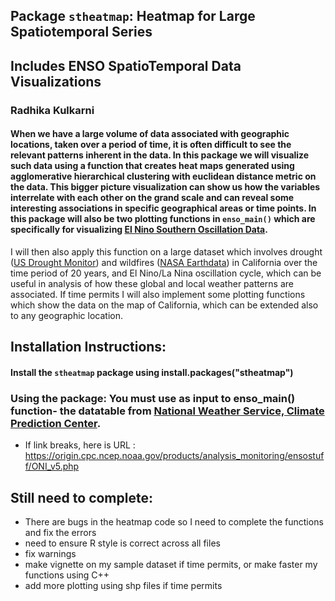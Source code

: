 ## Package `stheatmap`: Heatmap for Large Spatiotemporal Series 
## Includes ENSO SpatioTemporal Data Visualizations 

### Radhika Kulkarni


#### When we have a large volume of data associated with geographic locations, taken over a period of time, it is often difficult to see the relevant patterns inherent in the data. In this package we will visualize such data using a function that creates heat maps generated using agglomerative hierarchical clustering with euclidean distance metric on the data. This bigger picture visualization can show us how the variables interrelate with each other on the grand scale and can reveal some interesting associations in specific geographical areas or time points. In this package will also be two plotting functions in `enso_main()` which are specifically for visualizing [El Nino Southern Oscillation Data](https://origin.cpc.ncep.noaa.gov/products/analysis_monitoring/ensostuff/ONI_v5.php). 

I will then also apply this function on a large dataset which involves drought ([US Drought Monitor](https://droughtmonitor.unl.edu/DmData/DataDownload/ComprehensiveStatistics.aspx)) and wildfires ([NASA Earthdata](https://firms.modaps.eosdis.nasa.gov/active_fire/)) in California over the time period of 20 years, and El Nino/La Nina oscillation cycle, which can be useful in analysis of how these global and local weather patterns are associated. If time permits I will also implement some plotting functions which show the data on the map of California, which can be extended also to any geographic location.  

## Installation Instructions:
#### Install the `stheatmap` package using install.packages("stheatmap")
### Using the package: You must use as input to enso_main() function- the datatable from [National Weather Service, Climate Prediction Center](https://origin.cpc.ncep.noaa.gov/products/analysis_monitoring/ensostuff/ONI_v5.php). 

* If link breaks, here is URL : https://origin.cpc.ncep.noaa.gov/products/analysis_monitoring/ensostuff/ONI_v5.php

## Still need to complete:
* There are bugs in the heatmap code so I need to complete the functions and fix the errors
* need to ensure R style is correct across all files
* fix warnings
* make vignette on my sample dataset if time permits, or make faster my functions using C++
* add more plotting using shp files if time permits


